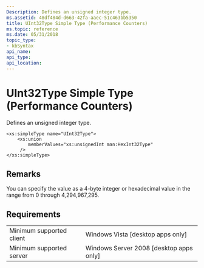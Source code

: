 ```yaml
---
Description: Defines an unsigned integer type.
ms.assetid: 48df484d-d663-42fa-aaec-51c463bb5350
title: UInt32Type Simple Type (Performance Counters)
ms.topic: reference
ms.date: 05/31/2018
topic_type: 
- kbSyntax
api_name: 
api_type: 
api_location: 
---
```


# UInt32Type Simple Type (Performance Counters)

Defines an unsigned integer type.

``` syntax
<xs:simpleType name="UInt32Type">
    <xs:union
        memberValues="xs:unsignedInt man:HexInt32Type"
     />
</xs:simpleType>
```

## Remarks

You can specify the value as a 4-byte integer or hexadecimal value in the range from 0 through 4,294,967,295.

## Requirements



|                                     |                                                      |
|-------------------------------------|------------------------------------------------------|
| Minimum supported client<br/> | Windows Vista \[desktop apps only\]<br/>       |
| Minimum supported server<br/> | Windows Server 2008 \[desktop apps only\]<br/> |



 

 




